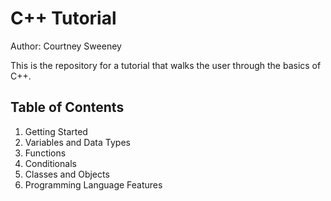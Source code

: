 # C++ Tutorial 

Author: Courtney Sweeney

This is the repository for a tutorial that walks the user through the basics of C++. 

## Table of Contents
1. Getting Started
2. Variables and Data Types
3. Functions
4. Conditionals
5. Classes and Objects
6. Programming Language Features
